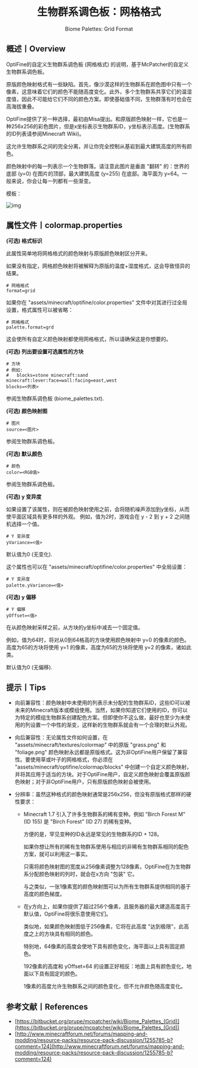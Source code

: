 <center><h1>生物群系调色板：网格格式</h1><p>Biome Palettes: Grid Format</p></center>

## 概述丨Overview

OptiFine的自定义生物群系调色板 (网格格式) 的说明，基于McPatcher的自定义生物群系调色板。

原版颜色映射格式有一些缺陷。首先，像沙漠这样的生物群系在颜色图中只有一个像素，这意味着它们的颜色不能随高度变化。此外，多个生物群系共享它们的温湿度值，因此不可能给它们不同的颜色方案。即使基础值不同，生物群落有时也会在高海拔重叠。

OptiFine提供了另一种选择，最初由Misa提出。和原版颜色映射一样，它也是一种256x256的彩色图片，但是x坐标表示生物群系ID，y坐标表示高度。(生物群系的ID列表请参阅Minecraft Wiki)。

这允许生物群系之间的完全分离，并让你完全控制从基岩到最大建筑高度的所有颜色。

颜色映射中的每一列表示一个生物群落。请注意此图片是垂直 "翻转" 的：世界的底部 (y=0) 在图片的顶部，最大建筑高度 (y=255) 在底部。海平面为 y=64。一般来说，你会让每一列都有一些渐变。

模板：

![img](https://attachment.mcbbs.net/forum/201911/14/111538jlwq8nk8kkyhkekh.png)



## 属性文件丨colormap.properties

**(可选) 格式标识**

此属性简单地将网格格式的颜色映射与原版颜色映射区分开来。

如果没有指定，网格颜色映射将被解释为原版的温度+湿度格式，这会导致怪异的结果。

```properties
# 网格格式
format=grid
```

如果你在 "assets/minecraft/optifine/color.properties" 文件中对其进行过全局设置，格式属性可以被省略：

```properties
# 网格格式
palette.format=grd
```

这会使所有自定义颜色映射都使用网格格式，所以请确保这是你想要的。



**(可选) 列出要设置可选属性的方块**

```properties
# 方块
# 例如:
#   blocks=stone minecraft:sand minecraft:lever:face=wall:facing=east,west
blocks=<列表>
```

参阅生物群系调色板 (biome_palettes.txt).



**(可选) 颜色映射图**

```properties
# 图片
source=<图片>
```

参阅生物群系调色板。



**(可选) 默认颜色**

```properties
# 颜色
color=<RGB值>
```

参阅生物群系调色板。



**(可选) y 变异度**

如果设置了该属性，则在被颜色映射使用之前，会将随机噪声添加到y坐标，从而使平面区域具有更多样的外观。
例如，值为2时，游戏会在 y - 2 到 y + 2 之间随机选择一个值。

```properties
# Y 变异度
yVariance=<值>
```

默认值为0 (无变化).

这个属性也可以在 "assets/minecraft/optifine/color.properties" 中全局设置：

```properties
# Y 变异度
palette.yVariance=<值>
```



**(可选) y 偏移**

```properties
# Y 偏移
yOffset=<值>
```

在从颜色映射采样之前，从方块的y坐标中减去一个固定值。

例如，值为64时，将对从0到64格高的方块使用颜色映射中 y=0 的像素的颜色。高度为65的方块将使用 y=1 的像素，高度为65的方块将使用 y=2 的像素，诸如此类。

默认值为0 (无偏移).

## 提示丨Tips

- 向前兼容性：颜色映射中未使用的列表示未分配的生物群系ID，这些ID可以被未来的Minecraft版本或模组使用。当然，如果你知道它们使用的ID，你可以为特定的模组生物群系创建配色方案。但即使你不这么做，最好也至少为未使用的列设置一个中性的渐变，这样新的生物群系就会有一个合理的默认外观。

- 向后兼容性：无论属性文件如何设置，在 "assets/minecraft/textures/colormap" 中的原版 "grass.png" 和 "foliage.png" 颜色映射永远都是原版格式。这为非OptiFine用户保留了兼容性。要使用草或叶子的网格格式，你必须在 "assets/minecraft/optifine/colormap/blocks" 中创建一个自定义颜色映射，并将其应用于适当的方块。对于OptiFine用户，自定义颜色映射会覆盖原版颜色映射；对于非OptiFine用户，只有原版颜色映射会被使用。

- 分辨率：虽然这种格式的颜色映射通常是256x256，但没有原版格式那样的硬性要求：

  - Minecraft 1.7 引入了许多生物群系的稀有变种。例如 "Birch Forest M" (ID 155) 是 "Birch Forest" (ID 27) 的稀有变种。

    方便的是，罕见变种的ID永远是常见的生物群系的ID + 128。

    如果你想让所有的稀有生物群系使用与相应的非稀有生物群系相同的配色方案，就可以利用这一事实。

    只需将颜色映射图的宽度从256像素调整为128像素，OptiFine在为生物群系分配颜色映射的列时，就会在x方向 "包装" 它。

    与之类似，一张1像素宽的颜色映射图可以为所有生物群系提供相同的基于高度的颜色梯度。

  - 在y方向上，如果你提供了超过256个像素，且服务器的最大建造高度高于默认值，OptiFine将很乐意使用它们。

    类似地，如果颜色映射图低于256像素，它将在此高度 "达到极限"，此高度之上的方块具有相同的颜色。

    特别地，64像素的高度会使地下具有颜色变化，海平面以上具有固定颜色。

    192像素的高度和 yOffset=64 的设置正好相反：地面上具有颜色变化，地面以下具有固定的颜色。

    1像素的高度允许生物群系之间的颜色变化，但不允许颜色随高度变化。
  



## 参考文献丨References

- [https://bitbucket.org/prupe/mcpatcher/wiki/Biome_Palettes_(Grid)](https://bitbucket.org/prupe/mcpatcher/wiki/Biome_Palettes_(Grid))
- [http://www.minecraftforum.net/forums/mapping-and-modding/resource-packs/resource-pack-discussion/1255785-b?comment=124](http://www.minecraftforum.net/forums/mapping-and-modding/resource-packs/resource-pack-discussion/1255785-b?comment=124)